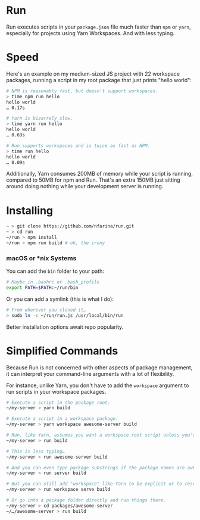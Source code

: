 # Run

Run executes scripts in your `package.json` file much faster than `npm` or `yarn`, especially for projects using Yarn Workspaces. And with less typing.

# Speed

Here's an example on my medium-sized JS project with 22 workspace packages, running a script in my root package that just prints "hello world":

```sh
# NPM is reasonably fast, but doesn't support workspaces.
> time npm run hello
hello world
… 0.17s

# Yarn is bizarrely slow.
> time yarn run hello
hello world
… 0.63s

# Run supports workspaces and is twice as fast as NPM.
> time run hello
hello world
… 0.09s
```

Additionally, Yarn consumes 200MB of memory while your script is running, compared to 50MB for npm and Run. That's an extra 150MB just sitting around
doing nothing while your development server is running.

# Installing

```sh
~ > git clone https://github.com/nfarina/run.git
~ > cd run
~/run > npm install
~/run > npm run build # oh, the irony
```

### macOS or \*nix Systems

You can add the `bin` folder to your path:

```sh
# Maybe in .bashrc or .bash_profile
export PATH=$PATH:~/run/bin
```

Or you can add a symlink (this is what I do):

```sh
# From wherever you cloned it…
> sudo ln -s ~/run/run.js /usr/local/bin/run
```

Better installation options await repo popularity.

# Simplified Commands

Because Run is not concerned with other aspects of package management, it can interpret your command-line arguments with a lot of flexibility.

For instance, unlike Yarn, you don't have to add the `workspace` argument to run scripts in your workspace packages.

```sh
# Execute a script in the package root.
~/my-server > yarn build

# Execute a script in a workspace package.
~/my-server > yarn workspace awesome-server build

# Run, like Yarn, assumes you want a workspace root script unless you're in a subpackage folder.
~/my-server > run build

# This is less typing…
~/my-server > run awesome-server build

# And you can even type package substrings if the package names are awkward.
~/my-server > run server build

# But you can still add "workspace" like Yarn to be explicit or to resolve ambiguity.
~/my-server > run workspace serve build

# Or go into a package folder directly and run things there.
~/my-server > cd packages/awesome-server
~/…/awesome-server > run build
```
